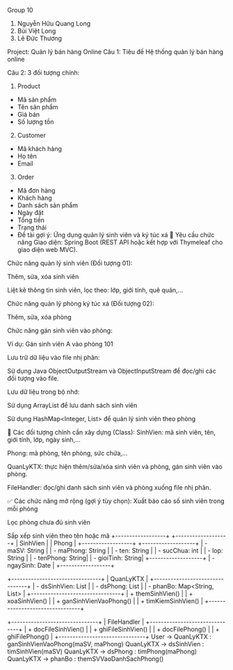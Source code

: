 Group 10
1. Nguyễn Hữu Quang Long
2. Bùi Việt Long
3. Lê Đức Thương

Project: Quản lý bán hàng Online
Câu 1: Tiêu đề
Hệ thống quản lý bán hàng online

Câu 2: 
3 đối tượng chính:
1. Product 
- Mã sản phẩm
- Tên sản phẩm
- Giá bán
- Số lượng tồn

2. Customer 
- Mã khách hàng
- Họ tên
- Email

3. Order 
- Mã đơn hàng
- Khách hàng
- Danh sách sản phẩm
- Ngày đặt
- Tổng tiền
- Trạng thái
-  Đề tài gợi ý: Ứng dụng quản lý sinh viên và ký túc xá
📝 Yêu cầu chức năng
Giao diện: Spring Boot (REST API hoặc kết hợp với Thymeleaf cho giao diện web MVC).

Chức năng quản lý sinh viên (Đối tượng 01):

Thêm, sửa, xóa sinh viên

Liệt kê thông tin sinh viên, lọc theo: lớp, giới tính, quê quán,...

Chức năng quản lý phòng ký túc xá (Đối tượng 02):

Thêm, sửa, xóa phòng

Chức năng gán sinh viên vào phòng:

Ví dụ: Gán sinh viên A vào phòng 101

Lưu trữ dữ liệu vào file nhị phân:

Sử dụng Java ObjectOutputStream và ObjectInputStream để đọc/ghi các đối tượng vào file.

Lưu dữ liệu trong bộ nhớ:

Sử dụng ArrayList để lưu danh sách sinh viên

Sử dụng HashMap<Integer, List<SinhVien>> để quản lý sinh viên theo phòng

🧾 Các đối tượng chính cần xây dựng (Class):
SinhVien: mã sinh viên, tên, giới tính, lớp, ngày sinh,...

Phong: mã phòng, tên phòng, sức chứa,...

QuanLyKTX: thực hiện thêm/sửa/xóa sinh viên và phòng, gán sinh viên vào phòng.

FileHandler: đọc/ghi danh sách sinh viên và phòng xuống file nhị phân.

✅ Các chức năng mở rộng (gợi ý tùy chọn):
Xuất báo cáo số sinh viên trong mỗi phòng

Lọc phòng chưa đủ sinh viên

Sắp xếp sinh viên theo tên hoặc mã
+------------------+           +-------------------+
|    SinhVien      |           |      Phong        |
+------------------+           +-------------------+
| - maSV: String   |           | - maPhong: String |
| - ten: String    |           | - sucChua: int    |
| - lop: String    |           | - tenPhong: String|
| - gioiTinh: String|          +-------------------+
| - ngaySinh: Date |
+------------------+

+--------------------------------+
|        QuanLyKTX               |
+--------------------------------+
| - dsSinhVien: List<SinhVien>  |
| - dsPhong: List<Phong>        |
| - phanBo: Map<String, List<SinhVien>> |
+--------------------------------+
| + themSinhVien()              |
| + xoaSinhVien()               |
| + ganSinhVienVaoPhong()       |
| + timKiemSinhVien()           |
+--------------------------------+

+-------------------------------+
|         FileHandler           |
+-------------------------------+
| + docFileSinhVien()           |
| + ghiFileSinhVien()           |
| + docFilePhong()              |
| + ghiFilePhong()              |
+-------------------------------+
User -> QuanLyKTX : ganSinhVienVaoPhong(maSV, maPhong)
QuanLyKTX -> dsSinhVien : timSinhVien(maSV)
QuanLyKTX -> dsPhong : timPhong(maPhong)
QuanLyKTX -> phanBo : themSVVaoDanhSachPhong()



